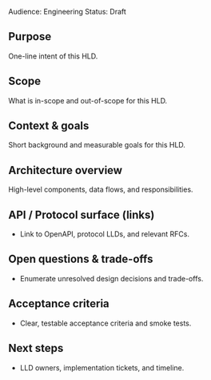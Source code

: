 Audience: Engineering
Status: Draft

Purpose
-------
One-line intent of this HLD.

Scope
-----
What is in-scope and out-of-scope for this HLD.

Context & goals
----------------
Short background and measurable goals for this HLD.

Architecture overview
---------------------
High-level components, data flows, and responsibilities.

API / Protocol surface (links)
------------------------------
- Link to OpenAPI, protocol LLDs, and relevant RFCs.

Open questions & trade-offs
--------------------------
- Enumerate unresolved design decisions and trade-offs.

Acceptance criteria
-------------------
- Clear, testable acceptance criteria and smoke tests.

Next steps
----------
- LLD owners, implementation tickets, and timeline.
